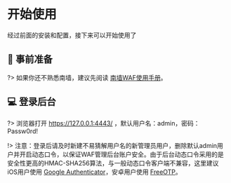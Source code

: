 # 开始使用

经过前面的安装和配置，接下来可以开始使用了



##  :beginner: 事前准备 <!-- {docsify-ignore} -->
?> 如果你还不熟悉南墙，建议先阅读 [南墙WAF使用手册](https://waf.uusec.com/_media/南墙WAF使用手册.pdf)。



##  :computer: 登录后台 <!-- {docsify-ignore} -->

?> 浏览器打开 https://127.0.0.1:4443/ ，默认用户名：admin，密码：Passw0rd!

!> 注意：登录后请及时新建不易猜解用户名的新管理员用户，删除默认admin用户并开启动态口令，以保证WAF管理后台账户安全。由于后台动态口令采用的是安全性更高的HMAC-SHA256算法，与一般动态口令客户端不兼容，这里建议iOS用户使用 [Google Authenticator](https://apps.apple.com/cn/app/google-authenticator/id388497605)，安卓用户使用 [FreeOTP](https://waf.uusec.com/freeotp.apk)。

